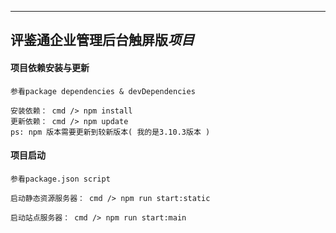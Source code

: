 -----
## 评鉴通企业管理后台触屏版*项目*

#### 项目依赖安装与更新

	参看package dependencies & devDependencies

	安装依赖： cmd /> npm install
	更新依赖： cmd /> npm update
	ps: npm 版本需要更新到较新版本( 我的是3.10.3版本 )


#### 项目启动

    参看package.json script

    启动静态资源服务器： cmd /> npm run start:static

	启动站点服务器： cmd /> npm run start:main

